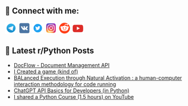 ## 🔎 Connect with me:
[<img src="https://github.com/bullbesh/bullbesh/blob/main/images/Telegram.png" width="32" height="32" />](https://t.me/bullbesh)
[<img src="https://github.com/bullbesh/bullbesh/blob/main/images/VK.png" width="32" height="32" />](https://vk.com/bullbesh)
[<img src="https://github.com/bullbesh/bullbesh/blob/main/images/Twitter.png" width="32" height="32" />](https://twitter.com/bullbesh1)
[<img src="https://github.com/bullbesh/bullbesh/blob/main/images/Instagram.png" width="32" height="32" />](https://www.instagram.com/bullbesh)
[<img src="https://github.com/bullbesh/bullbesh/blob/main/images/Reddit.png" width="32" height="32" />](https://www.reddit.com/user/bullbesh)
[<img src="https://github.com/bullbesh/bullbesh/blob/main/images/YouTube.png" width="32" height="32" />](https://www.youtube.com/channel/UCtfjRs6uzgq5mfm8S06WTcg)

## 📕 Latest r/Python Posts
<!-- BLOG-POST-LIST:START -->
- [DocFlow - Document Management API](https://www.reddit.com/r/Python/comments/18vcjrw/docflow_document_management_api/)
- [I Created a game &lpar;kind of&rpar;](https://www.reddit.com/r/Python/comments/18vattd/i_created_a_game_kind_of/)
- [BALanced Execution through Natural Activation : a human-computer interaction methodology for code running](https://www.reddit.com/r/Python/comments/18v4yqg/balanced_execution_through_natural_activation_a/)
- [ChatGPT API Basics for Developers &lpar;in Python&rpar;](https://www.reddit.com/r/Python/comments/18v3v7n/chatgpt_api_basics_for_developers_in_python/)
- [I shared a Python Course &lpar;1.5 hours&rpar; on YouTube](https://www.reddit.com/r/Python/comments/18v157k/i_shared_a_python_course_15_hours_on_youtube/)
<!-- BLOG-POST-LIST:END -->
